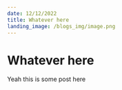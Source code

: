 ```yaml
---
date: 12/12/2022
title: Whatever here
landing_image: /blogs_img/image.png
---
```


# Whatever here

Yeah this is some post here
